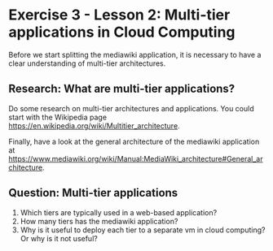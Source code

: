 # Exercise 3 - Lesson 2: Multi-tier applications in Cloud Computing

Before we start splitting the mediawiki application, it is necessary to have a
clear understanding of multi-tier architectures.

## Research: What are multi-tier applications?

Do some research on multi-tier architectures and applications. 
You could start with the Wikipedia page https://en.wikipedia.org/wiki/Multitier_architecture.

Finally, have a look at the general architecture of the mediawiki application at https://www.mediawiki.org/wiki/Manual:MediaWiki_architecture#General_architecture.

## Question: Multi-tier applications

1. Which tiers are typically used in a web-based application?
2. How many tiers has the mediawiki application?
3. Why is it useful to deploy each tier to a separate vm in cloud computing? Or why is it not useful?